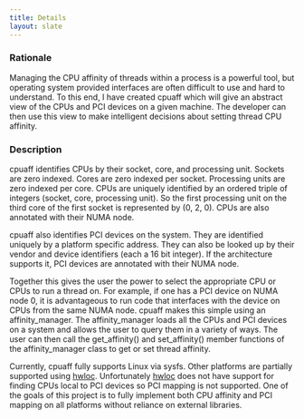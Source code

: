 ```yaml
---
title: Details
layout: slate
---
```


### Rationale

Managing the CPU affinity of threads within a process is a powerful tool, but operating system provided interfaces are often difficult to use and hard to understand.  To this end, I have created cpuaff which will give an abstract view of the CPUs and PCI devices on a given machine.  The developer can then use this view to make intelligent decisions about setting thread CPU affinity.

### Description

cpuaff identifies CPUs by their socket, core, and processing unit.  Sockets are zero indexed.  Cores are zero indexed per socket.  Processing units are zero indexed per core.  CPUs are uniquely identified by an ordered triple of integers (socket, core, processing unit).  So the first processing unit on the third core of the first socket is represented by (0, 2, 0).  CPUs are also annotated with their NUMA node.

cpuaff also identifies PCI devices on the system.  They are identified uniquely by a platform specific address.  They can also be looked up by their vendor and device identifiers (each a 16 bit integer).  If the architecture supports it, PCI devices are annotated with their NUMA node.

Together this gives the user the power to select the appropriate CPU or CPUs to run a thread on.  For example, if one has a PCI device on NUMA node 0, it is advantageous to run code that interfaces with the device on CPUs from the same NUMA node.  cpuaff makes this simple using an affinity\_manager.  The affinity\_manager loads all the CPUs and PCI devices on a system and allows the user to query them in a variety of ways.  The user can then call the get\_affinity() and set\_affinity() member functions of the affinity\_manager class to get or set thread affinity.

Currently, cpuaff fully supports Linux via sysfs.  Other platforms are partially supported using [hwloc](http://www.open-mpi.org/projects/hwloc).  Unfortunately [hwloc](http://www.open-mpi.org/projects/hwloc) does not have support for finding CPUs local to PCI devices so PCI mapping is not supported.  One of the goals of this project is to fully implement both CPU affinity and PCI mapping on all platforms without reliance on external libraries.

